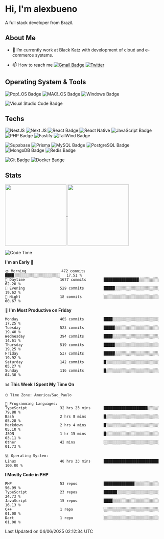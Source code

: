 # Hi, I'm alexbueno

A full stack developer from Brazil.

## About Me

- 🌱 I’m currently work at Black Katz with development of cloud and e-commerce systems.

- 📫 How to reach me [![Gmail Badge](https://img.shields.io/badge/-gmail-c14438?style=for-the-badge&logo=Gmail&logoColor=ffffff)](mailto:alexsandrofbueno@gmail.com) [![Twitter](https://img.shields.io/badge/twitter-1DA1F2.svg?style=for-the-badge&logo=twitter&logoColor=ffffff)](https://twitter.com/Alex_Bueno_7)

## Operating System & Tools

![Pop!_OS Badge](https://img.shields.io/badge/Pop!__OS-48B9C7?logo=popos&logoColor=fff&style=flat)
![MAC!_OS Badge](https://img.shields.io/badge/macOS-000000?style=flat&logo=apple&logoColor=white)
![Windows Badge](https://img.shields.io/badge/Windows-0078D6?logo=windows&logoColor=fff&style=flat)

![Visual Studio Code Badge](https://img.shields.io/badge/Visual%20Studio%20Code-007ACC?logo=visualstudiocode&logoColor=fff&style=flat)

## Techs

![NestJS](https://img.shields.io/badge/nestjs-%23E0234E.svg?style=flat&logo=nestjs&logoColor=white)
![Next JS](https://img.shields.io/badge/Next-black?style=flat&logo=next.js&logoColor=white)
![React Badge](https://img.shields.io/badge/React-61DAFB?logo=react&logoColor=000&style=flat)
![React Native](https://img.shields.io/badge/react_native-%2320232a.svg?style=flat&logo=react&logoColor=%2361DAFB)
![JavaScript Badge](https://img.shields.io/badge/JavaScript-F7DF1E?logo=javascript&logoColor=000&style=flat)
![PHP Badge](https://img.shields.io/badge/PHP-777BB4?logo=php&logoColor=fff&style=flat)
![Fastify](https://img.shields.io/badge/fastify-%23000000.svg?style=flat&logo=fastify&logoColor=white)
![TailWind Badge](https://img.shields.io/badge/Tailwind_CSS-06B6D4?style=flat&logo=tailwind-css&logoColor=white)

![Supabase](https://img.shields.io/badge/Supabase-3ECF8E?style=flat&logo=supabase&logoColor=white)
![Prisma](https://img.shields.io/badge/Prisma-3982CE?style=flat&logo=Prisma&logoColor=white)
![MySQL Badge](https://img.shields.io/badge/MySQL-4479A1?logo=mysql&logoColor=fff&style=flat)
![PostgreSQL Badge](https://img.shields.io/badge/PostgreSQL-4169E1?logo=postgresql&logoColor=fff&style=flat)
![MongoDB Badge](https://img.shields.io/badge/MongoDB-47A248?logo=mongodb&logoColor=fff&style=flat)
![Redis Badge](https://img.shields.io/badge/Redis-DC382D?logo=redis&logoColor=fff&style=flat)

![Git Badge](https://img.shields.io/badge/Git-F05032?logo=git&logoColor=fff&style=flat)
![Docker Badge](https://img.shields.io/badge/Docker-2496ED?logo=docker&logoColor=fff&style=flat)


## Stats

<a href="https://github.com/anuraghazra/github-readme-stats">
  <img height=200 align="center" src="https://github-readme-stats.vercel.app/api?username=alexbueno7&theme=dark" />
</a>
<a href="https://github.com/anuraghazra/convoychat">
  <img height=200 align="center" src="https://github-readme-stats.vercel.app/api/top-langs?username=alexbueno7&layout=compact&langs_count=8&card_width=320&theme=dark" />
</a>

<!--START_SECTION:waka-->
![Code Time](http://img.shields.io/badge/Code%20Time-1%2C639%20hrs%2010%20mins-blue)

**I'm an Early 🐤** 

```text
🌞 Morning                472 commits         ████░░░░░░░░░░░░░░░░░░░░░   17.51 % 
🌆 Daytime                1677 commits        ████████████████░░░░░░░░░   62.20 % 
🌃 Evening                529 commits         █████░░░░░░░░░░░░░░░░░░░░   19.62 % 
🌙 Night                  18 commits          ░░░░░░░░░░░░░░░░░░░░░░░░░   00.67 % 
```
📅 **I'm Most Productive on Friday** 

```text
Monday                   465 commits         ████░░░░░░░░░░░░░░░░░░░░░   17.25 % 
Tuesday                  523 commits         █████░░░░░░░░░░░░░░░░░░░░   19.40 % 
Wednesday                394 commits         ████░░░░░░░░░░░░░░░░░░░░░   14.61 % 
Thursday                 519 commits         █████░░░░░░░░░░░░░░░░░░░░   19.25 % 
Friday                   537 commits         █████░░░░░░░░░░░░░░░░░░░░   19.92 % 
Saturday                 142 commits         █░░░░░░░░░░░░░░░░░░░░░░░░   05.27 % 
Sunday                   116 commits         █░░░░░░░░░░░░░░░░░░░░░░░░   04.30 % 
```


📊 **This Week I Spent My Time On** 

```text
🕑︎ Time Zone: America/Sao_Paulo

💬 Programming Languages: 
TypeScript               32 hrs 23 mins      ████████████████████░░░░░   79.88 % 
Bash                     2 hrs 8 mins        █░░░░░░░░░░░░░░░░░░░░░░░░   05.28 % 
Markdown                 2 hrs 4 mins        █░░░░░░░░░░░░░░░░░░░░░░░░   05.10 % 
JSON                     1 hr 15 mins        █░░░░░░░░░░░░░░░░░░░░░░░░   03.11 % 
Other                    42 mins             ░░░░░░░░░░░░░░░░░░░░░░░░░   01.73 % 

💻 Operating System: 
Linux                    40 hrs 33 mins      █████████████████████████   100.00 % 
```

**I Mostly Code in PHP** 

```text
PHP                      53 repos            ██████████████░░░░░░░░░░░   56.99 % 
TypeScript               23 repos            ██████░░░░░░░░░░░░░░░░░░░   24.73 % 
JavaScript               15 repos            ████░░░░░░░░░░░░░░░░░░░░░   16.13 % 
C++                      1 repo              ░░░░░░░░░░░░░░░░░░░░░░░░░   01.08 % 
Dart                     1 repo              ░░░░░░░░░░░░░░░░░░░░░░░░░   01.08 % 
```




 Last Updated on 04/06/2025 02:12:34 UTC
<!--END_SECTION:waka-->
